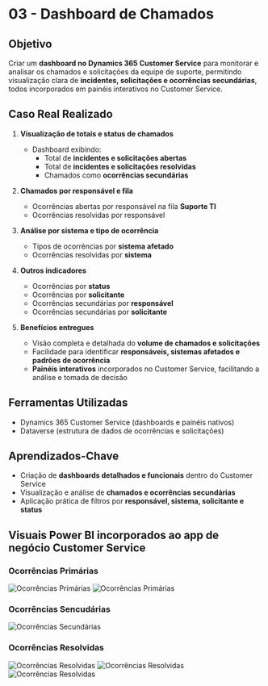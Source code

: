 # 03 - Dashboard de Chamados

## Objetivo
Criar um **dashboard no Dynamics 365 Customer Service** para monitorar e analisar os chamados e solicitações da equipe de suporte, permitindo visualização clara de **incidentes, solicitações e ocorrências secundárias**, todos incorporados em painéis interativos no Customer Service.

## Caso Real Realizado

1. **Visualização de totais e status de chamados**  
   - Dashboard exibindo:  
     - Total de **incidentes e solicitações abertas**  
     - Total de **incidentes e solicitações resolvidas**  
     - Chamados como **ocorrências secundárias**  

2. **Chamados por responsável e fila**  
   - Ocorrências abertas por responsável na fila **Suporte TI**  
   - Ocorrências resolvidas por responsável  

3. **Análise por sistema e tipo de ocorrência**  
   - Tipos de ocorrências por **sistema afetado**  
   - Ocorrências resolvidas por **sistema**  

4. **Outros indicadores**  
   - Ocorrências por **status**  
   - Ocorrências por **solicitante**  
   - Ocorrências secundárias por **responsável**  
   - Ocorrências secundárias por **solicitante**  

5. **Benefícios entregues**  
   - Visão completa e detalhada do **volume de chamados e solicitações**  
   - Facilidade para identificar **responsáveis, sistemas afetados e padrões de ocorrência**  
   - **Painéis interativos** incorporados no Customer Service, facilitando a análise e tomada de decisão  

## Ferramentas Utilizadas
- Dynamics 365 Customer Service (dashboards e painéis nativos)  
- Dataverse (estrutura de dados de ocorrências e solicitações)  

## Aprendizados-Chave
- Criação de **dashboards detalhados e funcionais** dentro do Customer Service  
- Visualização e análise de **chamados e ocorrências secundárias**  
- Aplicação prática de filtros por **responsável, sistema, solicitante e status**

## Visuais Power BI incorporados ao app de negócio Customer Service


### Ocorrências Primárias
![Ocorrências Primárias](../imagens/dashboard-ocorrências-01.png)
![Ocorrências Primárias](../imagens/dashboard-ocorrências-02.png)

### Ocorrências Sencudárias
![Ocorrências Secundárias](../imagens/dashboard-ocorrências-secundaria-01.png)

### Ocorrências Resolvidas
![Ocorrências Resolvidas](../imagens/dashboard-ocorrências-resolvidas-01.png)
![Ocorrências Resolvidas](../imagens/dashboard-ocorrências-resolvidas-02.png)
![Ocorrências Resolvidas](../imagens/dashboard-ocorrências-resolvidas-03.png)
